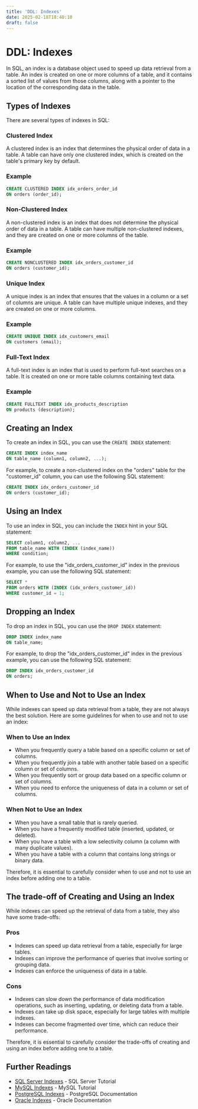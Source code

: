 ```yaml
---
title: 'DDL: Indexes'
date: 2025-02-18T18:40:10
draft: false
---
```


# DDL: Indexes

In SQL, an index is a database object used to speed up data retrieval from a table. An index is created on one or more columns of a table, and it contains a sorted list of values from those columns, along with a pointer to the location of the corresponding data in the table.

## Types of Indexes

There are several types of indexes in SQL:

### Clustered Index

A clustered index is an index that determines the physical order of data in a table. A table can have only one clustered index, which is created on the table's primary key by default.

### Example

```sql
CREATE CLUSTERED INDEX idx_orders_order_id
ON orders (order_id);
```

### Non-Clustered Index

A non-clustered index is an index that does not determine the physical order of data in a table. A table can have multiple non-clustered indexes, and they are created on one or more columns of the table.

### Example

```sql
CREATE NONCLUSTERED INDEX idx_orders_customer_id
ON orders (customer_id);
```

### Unique Index

A unique index is an index that ensures that the values in a column or a set of columns are unique. A table can have multiple unique indexes, and they are created on one or more columns.

### Example

```sql
CREATE UNIQUE INDEX idx_customers_email
ON customers (email);
```

### Full-Text Index

A full-text index is an index that is used to perform full-text searches on a table. It is created on one or more table columns containing text data.

### Example

```sql
CREATE FULLTEXT INDEX idx_products_description
ON products (description);
```

## Creating an Index

To create an index in SQL, you can use the `CREATE INDEX` statement:

```sql
CREATE INDEX index_name
ON table_name (column1, column2, ...);
```

For example, to create a non-clustered index on the "orders" table for the "customer_id" column, you can use the following SQL statement:

```sql
CREATE INDEX idx_orders_customer_id
ON orders (customer_id);
```

## Using an Index

To use an index in SQL, you can include the `INDEX` hint in your SQL statement:

```sql
SELECT column1, column2, ...
FROM table_name WITH (INDEX (index_name))
WHERE condition;
```

For example, to use the "idx_orders_customer_id" index in the previous example, you can use the following SQL statement:

```sql
SELECT *
FROM orders WITH (INDEX (idx_orders_customer_id))
WHERE customer_id = 1;
```

## Dropping an Index

To drop an index in SQL, you can use the `DROP INDEX` statement:

```sql
DROP INDEX index_name
ON table_name;
```

For example, to drop the "idx_orders_customer_id" index in the previous example, you can use the following SQL statement:

```sql
DROP INDEX idx_orders_customer_id
ON orders;
```

## When to Use and Not to Use an Index

While indexes can speed up data retrieval from a table, they are not always the best solution. Here are some guidelines for when to use and not to use an index:

### When to Use an Index

- When you frequently query a table based on a specific column or set of columns.
- When you frequently join a table with another table based on a specific column or set of columns.
- When you frequently sort or group data based on a specific column or set of columns.
- When you need to enforce the uniqueness of data in a column or set of columns.

### When Not to Use an Index

- When you have a small table that is rarely queried.
- When you have a frequently modified table (inserted, updated, or deleted).
- When you have a table with a low selectivity column (a column with many duplicate values).
- When you have a table with a column that contains long strings or binary data.

Therefore, it is essential to carefully consider when to use and not to use an index before adding one to a table.

## The trade-off of Creating and Using an Index

While indexes can speed up the retrieval of data from a table, they also have some trade-offs:

### Pros

- Indexes can speed up data retrieval from a table, especially for large tables.
- Indexes can improve the performance of queries that involve sorting or grouping data.
- Indexes can enforce the uniqueness of data in a table.

### Cons

- Indexes can slow down the performance of data modification operations, such as inserting, updating, or deleting data from a table.
- Indexes can take up disk space, especially for large tables with multiple indexes.
- Indexes can become fragmented over time, which can reduce their performance.

Therefore, it is essential to carefully consider the trade-offs of creating and using an index before adding one to a table.

## Further Readings

- [SQL Server Indexes](https://www.sqlservertutorial.net/sql-server-indexes/) - SQL Server Tutorial
- [MySQL Indexes](https://www.mysqltutorial.org/mysql-index/) - MySQL Tutorial
- [PostgreSQL Indexes](https://www.postgresql.org/docs/current/indexes.html) - PostgreSQL Documentation
- [Oracle Indexes](https://docs.oracle.com/en/database/oracle/oracle-database/19/cncpt/indexes-and-index-organized-tables.html#GUID-5E7C5B3D-7B3C-4C5C-9C5C-9E9B7B7C7C5C) - Oracle Documentation
